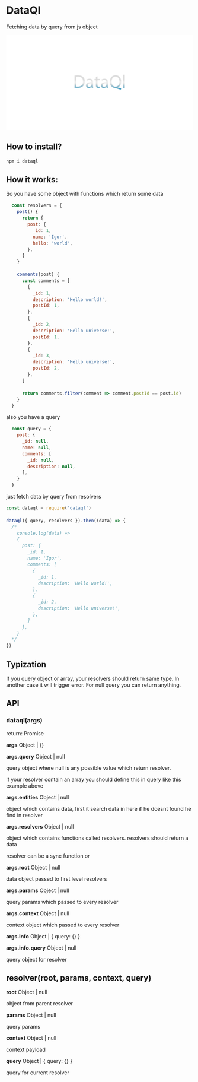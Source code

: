 # DataQl

Fetching data by query from js object

![dataql](https://raw.githubusercontent.com/sterzhakov/dataql/master/logo.jpg?v=1)

## How to install?
```bash
npm i dataql
```

## How it works:

So you have some object with functions which return some data

```javascript
  const resolvers = {
    post() {
      return {
        post: {
          _id: 1,
          name: 'Igor',
          hello: 'world',
        },
      }
    }

    comments(post) {
      const comments = [
        {
          _id: 1,
          description: 'Hello world!',
          postId: 1,
        },
        {
          _id: 2,
          description: 'Hello universe!',
          postId: 1,
        },
        {
          _id: 3,
          description: 'Hello universe!',
          postId: 2,
        },
      ]

      return comments.filter(comment => comment.postId == post.id)
    }
  }
```
 also you have a query

```javascript
  const query = {
    post: {
      _id: null,
      name: null,
      comments: [
        _id: null,
        description: null,
      ],      
    }
  }
```

just fetch data by query from resolvers

```javascript
const dataql = require('dataql')

dataql({ query, resolvers }).then((data) => {
  /*
    console.log(data) =>
    {
      post: {
        _id: 1,
        name: 'Igor',
        comments: [
          {
            _id: 1,
            description: 'Hello world!',
          },
          {
            _id: 2,
            description: 'Hello universe!',
          },        
        ]
      },
    }
  */
})
```

## Typization
If you query object or array, your resolvers should return same type.
In another case it will trigger error. For null query you can return anything.

## API

### dataql(args)

return: Promise

**args** Object | {}

**args.query** Object | null

query object where null is any possible value which return resolver.

if your resolver contain an array you should define this in query like this example above

**args.entities** Object | null

object which contains data, first it search data in here if he doesnt found he find in resolver

**args.resolvers** Object | null

object which contains functions called resolvers.
resolvers should return a data

resolver can be a sync function or

**args.root** Object | null

data object passed to first level resolvers

**args.params** Object | null

query params which passed to every resolver

**args.context** Object | null

context object which passed to every resolver

**args.info** Object | { query: {} }

**args.info.query** Object | null

query object for resolver

## resolver(root, params, context, query)

**root** Object | null

object from parent resolver

**params** Object | null

query params

**context** Object | null

context payload

**query** Object | { query: {} }

query for current resolver

